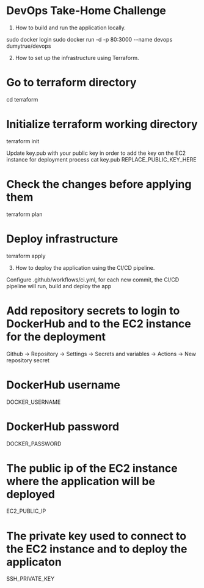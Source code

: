 # DevOps Take-Home Challenge

1) How to build and run the application locally.

sudo docker login
sudo docker run -d -p 80:3000 --name devops dumytrue/devops

2) How to set up the infrastructure using Terraform.

# Go to terraform directory
cd terraform

# Initialize terraform working directory
terraform init

Update key.pub with your public key in order to add the key on the EC2 instance for deployment process
cat key.pub
REPLACE_PUBLIC_KEY_HERE

# Check the changes before applying them
terraform plan 

# Deploy infrastructure 
terraform apply 

3) How to deploy the application using the CI/CD pipeline.

Configure .github/workflows/ci.yml, for each new commit, the CI/CD pipeline will run, build and deploy the app

# Add repository secrets to login to DockerHub and to the EC2 instance for the deployment

Github -> Repository -> Settings -> Secrets and variables -> Actions -> New repository secret

# DockerHub username
DOCKER_USERNAME

# DockerHub password
DOCKER_PASSWORD

# The public ip of the EC2 instance where the application will be deployed
EC2_PUBLIC_IP

# The private key used to connect to the EC2 instance and to deploy the applicaton
SSH_PRIVATE_KEY
